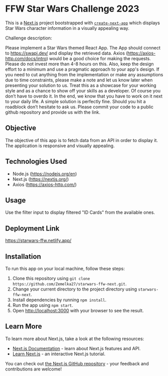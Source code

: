 # FFW Star Wars Challenge 2023

This is a [Next.js](https://nextjs.org/) project bootstrapped with [`create-next-app`](https://github.com/vercel/next.js/tree/canary/packages/create-next-app) which displays Star Wars character information in a visually appealing way.

Challenge description:

Please implement a Star Wars themed React App. The App should connect to https://swapi.dev/ and display the retrieved data. Axios (https://axios-http.com/docs/intro) would be a good choice for making the requests. Please do not invest more than 4-8 hours on this. Also, keep the design effort to a minimum and use a pragmatic approach to your app's design. If you need to cut anything from the implementation or make any assumptions due to time constraints, please make a note and let us know later when presenting your solution to us. Treat this as a showcase for your working style and as a chance to show off your skills as a developer. Of course you don’t have to overdo it. In the end, we know that you have to work on it next to your daily life. A simple solution is perfectly fine. Should you hit a roadblock don’t hesitate to ask us. Please commit your code to a public github repository and provide us with the link.

## Objective

The objective of this app is to fetch data from an API in order to display it. The application is responsive and visually appealing.

## Technologies Used

- Node.js (https://nodejs.org/en)
- Next.js (https://nextjs.org/)
- Axios (https://axios-http.com/)

## Usage

Use the filter input to display filtered "ID Cards" from the available ones.

## Deployment Link

https://starwars-ffw.netlify.app/

## Installation

To run this app on your local machine, follow these steps:

1. Clone this repository using `git clone https://github.com/Zemelka27/starwars-ffw-next.git`.
2. Change your current directory to the project directory using `starwars-ffw-next`.
3. Install dependencies by running `npm install`.
4. Run the app using `npm start`.
5. Open [http://localhost:3000](http://localhost:3000) with your browser to see the result.

## Learn More

To learn more about Next.js, take a look at the following resources:

- [Next.js Documentation](https://nextjs.org/docs) - learn about Next.js features and API.
- [Learn Next.js](https://nextjs.org/learn) - an interactive Next.js tutorial.

You can check out [the Next.js GitHub repository](https://github.com/vercel/next.js/) - your feedback and contributions are welcome!

